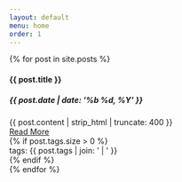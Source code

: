 ```yaml
---
layout: default
menu: home
order: 1
---
```


{% for post in site.posts %}
<div class="card">
  <div class="card-body">
    <h4 class="card-title">{{ post.title }}</h4>
    <h5 class="card-subtitle">{{ post.date | date: '%b %d, %Y' }}</h5>
    <div class="card-text">
      {{ post.content | strip_html | truncate: 400 }}
    </div>
    <a href="{{ site.url }}{{ post.url }}" class="card-link btn btn-warning">Read More</a>
  </div>
  {% if post.tags.size > 0 %}  
  <div class="card-footer">
    tags: {{ post.tags | join: ' | ' }}
  </div>
  {% endif %}
</div>
{% endfor %}